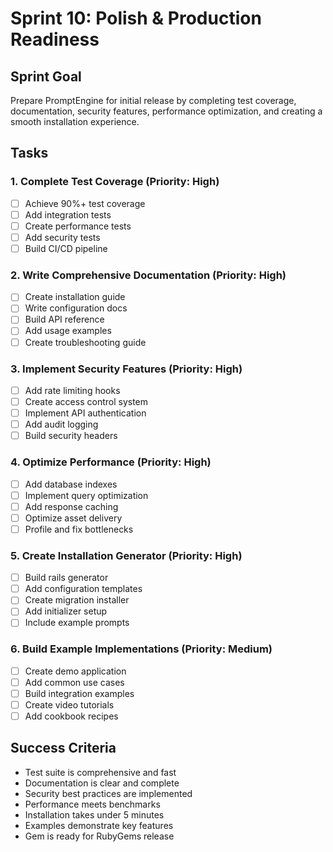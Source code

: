 # Sprint 10: Polish & Production Readiness

## Sprint Goal

Prepare PromptEngine for initial release by completing test coverage, documentation, security
features, performance optimization, and creating a smooth installation experience.

## Tasks

### 1. Complete Test Coverage (Priority: High)

- [ ] Achieve 90%+ test coverage
- [ ] Add integration tests
- [ ] Create performance tests
- [ ] Add security tests
- [ ] Build CI/CD pipeline

### 2. Write Comprehensive Documentation (Priority: High)

- [ ] Create installation guide
- [ ] Write configuration docs
- [ ] Build API reference
- [ ] Add usage examples
- [ ] Create troubleshooting guide

### 3. Implement Security Features (Priority: High)

- [ ] Add rate limiting hooks
- [ ] Create access control system
- [ ] Implement API authentication
- [ ] Add audit logging
- [ ] Build security headers

### 4. Optimize Performance (Priority: High)

- [ ] Add database indexes
- [ ] Implement query optimization
- [ ] Add response caching
- [ ] Optimize asset delivery
- [ ] Profile and fix bottlenecks

### 5. Create Installation Generator (Priority: High)

- [ ] Build rails generator
- [ ] Add configuration templates
- [ ] Create migration installer
- [ ] Add initializer setup
- [ ] Include example prompts

### 6. Build Example Implementations (Priority: Medium)

- [ ] Create demo application
- [ ] Add common use cases
- [ ] Build integration examples
- [ ] Create video tutorials
- [ ] Add cookbook recipes

## Success Criteria

- Test suite is comprehensive and fast
- Documentation is clear and complete
- Security best practices are implemented
- Performance meets benchmarks
- Installation takes under 5 minutes
- Examples demonstrate key features
- Gem is ready for RubyGems release
